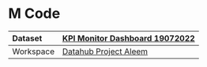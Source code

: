 



# M Code

|Dataset|[KPI Monitor Dashboard 19072022](./../KPI-Monitor-Dashboard-19072022.md)|
| :--- | :--- |
|Workspace|[Datahub Project Aleem](../../Workspaces/Datahub-Project-Aleem.md)|
